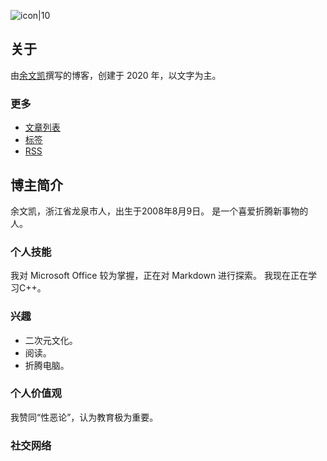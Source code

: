 <script type='text/javascript' src='//api.dujin.org/js/jiazhiguan.js'></script>
![icon|10](https://s3.ax1x.com/2020/12/06/DXkCfP.jpg)
## 关于
由[余文凯](https://imwky.github.io/#/0/2)撰写的博客，创建于 2020 年，以文字为主。
<!-- .slide vertical=true -->
### 更多
- [文章列表](https://imwky.github.io/articles/)
- [标签](https://imwky.github.io/tags/)
- [RSS](https://imwky.github.io/feed.xml)
<!-- .slide vertical=true -->
## 博主简介
余文凯，浙江省龙泉市人，出生于2008年8月9日。
是一个喜爱折腾新事物的人。
<!-- .slide vertical=true -->

### 个人技能
我对 Microsoft Office 较为掌握，正在对 Markdown 进行探索。
我现在正在学习C++。
<!-- .slide vertical=true -->

### 兴趣
 - 二次元文化。
 - 阅读。
 - 折腾电脑。
<!-- .slide vertical=true -->

### 个人价值观
我赞同“性恶论”，认为教育极为重要。
<!-- .slide vertical=true -->

### 社交网络
  <a href="mailto:mickey5618@outlook.com">
    <i class="fas fa-envelope"></i>
  </a>
  <a href="https://github.com/iaknew">
    <i class="fab fa-github"></i>
  </a>
  <a href="https://weibo.com/yuxiaokai5618">
    <i class="fab fa-weibo"></i>
  </a>
  <a href="http://wpa.qq.com/msgrd?v=3&uin=3498735386&site=qq&menu=yes">
    <i class="fab fa-qq"></i>
